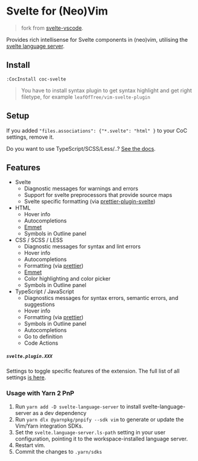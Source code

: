 # Svelte for (Neo)Vim

> fork from [svelte-vscode](https://github.com/sveltejs/language-tools/tree/master/packages/svelte-vscode).

Provides rich intellisense for Svelte components in (neo)vim, utilising the [svelte language server](https://github.com/sveltejs/language-tools/tree/master/packages/language-server).

## Install

``` vim
:CocInstall coc-svelte
```

> You have to install syntax plugin to get syntax highlight and get right filetype, for example `leafOfTree/vim-svelte-plugin`

## Setup

If you added `"files.associations": {"*.svelte": "html" }` to your CoC settings, remove it.

Do you want to use TypeScript/SCSS/Less/..? [See the docs](/docs/README.md#language-specific-setup).

## Features

-   Svelte
    -   Diagnostic messages for warnings and errors
    -   Support for svelte preprocessors that provide source maps
    -   Svelte specific formatting (via [prettier-plugin-svelte](https://github.com/sveltejs/prettier-plugin-svelte))
-   HTML
    -   Hover info
    -   Autocompletions
    -   [Emmet](https://emmet.io/)
    -   Symbols in Outline panel
-   CSS / SCSS / LESS
    -   Diagnostic messages for syntax and lint errors
    -   Hover info
    -   Autocompletions
    -   Formatting (via [prettier](https://github.com/prettier/prettier))
    -   [Emmet](https://emmet.io/)
    -   Color highlighting and color picker
    -   Symbols in Outline panel
-   TypeScript / JavaScript
    -   Diagnostics messages for syntax errors, semantic errors, and suggestions
    -   Hover info
    -   Formatting (via [prettier](https://github.com/prettier/prettier))
    -   Symbols in Outline panel
    -   Autocompletions
    -   Go to definition
    -   Code Actions

##### `svelte.plugin.XXX`

Settings to toggle specific features of the extension. The full list of all settings [is here](https://github.com/sveltejs/language-tools/blob/master/packages/language-server/README.md#List-of-settings).

### Usage with Yarn 2 PnP

1. Run `yarn add -D svelte-language-server` to install svelte-language-server as a dev dependency
2. Run `yarn dlx @yarnpkg/pnpify --sdk vim` to generate or update the Vim/Yarn integration SDKs.
3. Set the `svelte.language-server.ls-path` setting in your user configuration, pointing it to the workspace-installed language server.
4. Restart vim.
5. Commit the changes to `.yarn/sdks`
